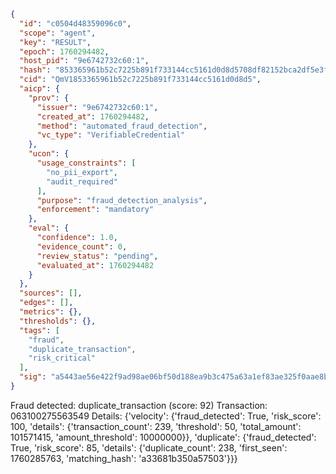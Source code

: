 ```json
{
  "id": "c0504d48359096c0",
  "scope": "agent",
  "key": "RESULT",
  "epoch": 1760294482,
  "host_pid": "9e6742732c60:1",
  "hash": "853365961b52c7225b891f733144cc5161d0d8d5708df82152bca2df5e3f09c3",
  "cid": "QmV1853365961b52c7225b891f733144cc5161d0d8d5",
  "aicp": {
    "prov": {
      "issuer": "9e6742732c60:1",
      "created_at": 1760294482,
      "method": "automated_fraud_detection",
      "vc_type": "VerifiableCredential"
    },
    "ucon": {
      "usage_constraints": [
        "no_pii_export",
        "audit_required"
      ],
      "purpose": "fraud_detection_analysis",
      "enforcement": "mandatory"
    },
    "eval": {
      "confidence": 1.0,
      "evidence_count": 0,
      "review_status": "pending",
      "evaluated_at": 1760294482
    }
  },
  "sources": [],
  "edges": [],
  "metrics": {},
  "thresholds": {},
  "tags": [
    "fraud",
    "duplicate_transaction",
    "risk_critical"
  ],
  "sig": "a5443ae56e422f9ad98ae06bf50d188ea9b3c475a63a1ef83ae325f0aae8bf84"
}
```

Fraud detected: duplicate_transaction (score: 92)
Transaction: 063100275563549
Details: {'velocity': {'fraud_detected': True, 'risk_score': 100, 'details': {'transaction_count': 239, 'threshold': 50, 'total_amount': 101571415, 'amount_threshold': 10000000}}, 'duplicate': {'fraud_detected': True, 'risk_score': 85, 'details': {'duplicate_count': 238, 'first_seen': 1760285763, 'matching_hash': 'a33681b350a57503'}}}